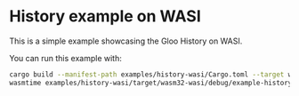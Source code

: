 # History example on WASI

This is a simple example showcasing the Gloo History on WASI.

You can run this example with:

```bash
cargo build --manifest-path examples/history-wasi/Cargo.toml --target wasm32-wasi
wasmtime examples/history-wasi/target/wasm32-wasi/debug/example-history-wasi.wasm
```
